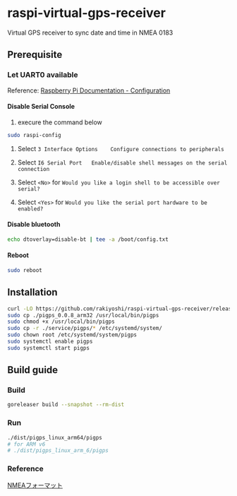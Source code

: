 # raspi-virtual-gps-receiver
Virtual GPS receiver to sync date and time in NMEA 0183


## Prerequisite

### Let UART0 available

Reference: [Raspberry Pi Documentation \- Configuration](https://www.raspberrypi.com/documentation/computers/configuration.html)

#### Disable Serial Console

1. execure the command below
```bash
sudo raspi-config
```

1. Select `3 Interface Options    Configure connections to peripherals`

1. Select `I6 Serial Port   Enable/disable shell messages on the serial connection`

1. Select `<No>` for `Would you like a login shell to be accessible over serial?`

1. Select `<Yes>` for `Would you like the serial port hardware to be enabled?`

#### Disable bluetooth

```bash
echo dtoverlay=disable-bt | tee -a /boot/config.txt
```

#### Reboot

```bash
sudo reboot
```

## Installation

```bash
curl -LO https://github.com/rakiyoshi/raspi-virtual-gps-receiver/releases/download/v0.0.8/pigps_0.0.8_arm32
sudo cp ./pigps_0.0.8_arm32 /usr/local/bin/pigps
sudo chmod +x /usr/local/bin/pigps
sudo cp -r ./service/pigps/* /etc/systemd/system/
sudo chown root /etc/systemd/system/pigps
sudo systemctl enable pigps
sudo systemctl start pigps
```


## Build guide

### Build
```bash
goreleaser build --snapshot --rm-dist
```

### Run

```bash
./dist/pigps_linux_arm64/pigps
# for ARM v6
# ./dist/pigps_linux_arm_6/pigps
```

### Reference
[NMEAフォーマット](http://www.hdlc.jp/~jh8xvh/jp/gps/nmea.html)
